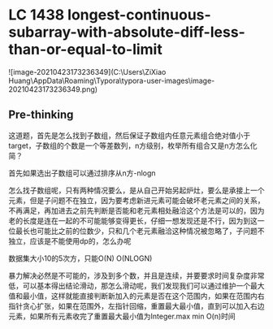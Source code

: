 # LC 1438 longest-continuous-subarray-with-absolute-diff-less-than-or-equal-to-limit

![image-20210423173236349](C:\Users\ZiXiao Huang\AppData\Roaming\Typora\typora-user-images\image-20210423173236349.png)

## Pre-thinking

这道题，首先是怎么找到子数组，然后保证子数组内任意元素组合绝对值小于target，子数组的个数是一个等差数列，n方级别，枚举所有组合又是n方怎么化简？

首先如果选出子数组可以通过排序从n方-nlogn

怎么找子数组呢，只有两种情况要么，是从自己开始另起炉灶，要么是承接上一个元素，但是子问题不在独立，因为要考虑新进元素可能会破坏老元素之间的关系，不再满足，再加进去之前先判断是否能和老元素相处融洽这个方法是可以的，因为老的长度是连在一起的不可能能够变得更长，仔细一想发现还是不行，因为到这一位最长也可能比之前的位数少，只和几个老元素融洽这种情况被忽略了，子问题不独立，应该是不能使用dp的，怎么办呢

数据集大小10的5次方，只能O(N) O(NLOGN)

暴力解决必然是不可能的，涉及到多个数，并且是连续，并要要求时间复杂度非常低，可以基本得出结论滑动，那怎么滑动呢，我们发现我们可以通过维护一个最大值和最小值，这样就能直接判断新加入的元素是否在这个范围内，如果在范围内右指针贪心扩张，如果在范围外，左指针回缩，重置最大最小值，直到可以加入右边元素，如果所有元素收完了重置最大最小值为Integer.max min O(n)时间





